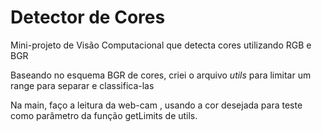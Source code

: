 # Detector de Cores 

Mini-projeto de Visão Computacional que detecta cores utilizando RGB e BGR


Baseando no esquema BGR de cores, criei o arquivo *utils* para limitar um range para separar e classifica-las

Na main, faço a leitura da web-cam , usando a cor desejada para teste como parâmetro da função getLimits de utils.

